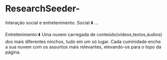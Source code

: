 # ResearchSeeder-
Interação social e entretenimento.
Social:⬇️
...

Entretenimento:⬇️
Uma nuvem carregada de conteúdo(vídeos,textos,áudios) dos mais diferentes ninchos, tudo em um só lugar.
Cada cuminidade enche a sua nuvem com os assuntos mais relevantes, elevando-os para o topo da página.








